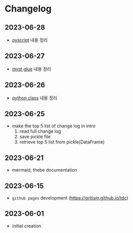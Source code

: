 # Changelog

## 2023-06-28

- [pyscript](./ps/pyscript.md) 내용 정리

## 2023-06-27

- [myst glue](./jn/glue.ipynb) 내용 정리

## 2023-06-26

- [python class](./py/class.ipynb) 내용 정리

## 2023-06-25

- make the top 5 list of change log in intro
  1. read full change log
  2. save pickle file
  3. retrieve top 5 list from pickle(DataFrame)

## 2023-06-21

- mermaid, thebe documentation

## 2023-06-15

- `github pages` development (https://gritism.github.io/tdc)

## 2023-06-01

- initial creation
